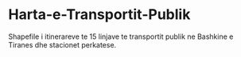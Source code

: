 # Harta-e-Transportit-Publik
Shapefile i itinerareve te 15 linjave te transportit publik ne Bashkine e Tiranes dhe stacionet perkatese.
